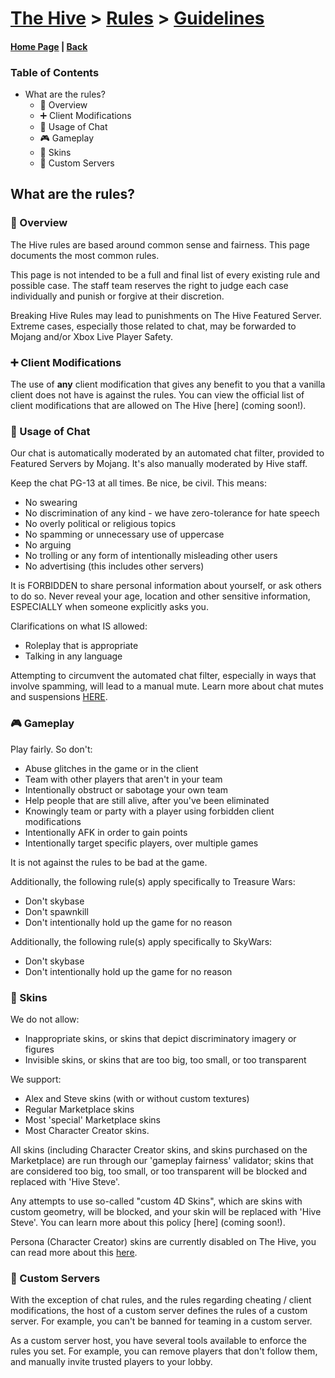 # [The Hive](https://hive.growtopics.xyz/hive/) > [Rules](https://hive.growtopics.xyz/hive/rules/) > [Guidelines](https://hive.growtopics.xyz/hive/rules/guidelines/)

#### [Home Page](https://hive.growtopics.xyz/) | [Back](https://hive.growtopics.xyz/hive/rules/)

### Table of Contents

- What are the rules?
  - 📃 Overview
  - ➕ Client Modifications
  - 💬 Usage of Chat
  - 🎮 Gameplay
  - 👕 Skins
  - 🔧 Custom Servers

## What are the rules?

### 📃 Overview

The Hive rules are based around common sense and fairness. This page documents the most common rules.

This page is not intended to be a full and final list of every existing rule and possible case. The staff team reserves the right to judge each case individually and punish or forgive at their discretion.

Breaking Hive Rules may lead to punishments on The Hive Featured Server. Extreme cases, especially those related to chat, may be forwarded to Mojang and/or Xbox Live Player Safety.

### ➕ Client Modifications

The use of **any** client modification that gives any benefit to you that a vanilla client does not have is against the rules. You can view the official list of client modifications that are allowed on The Hive [here] (coming soon!).

### 💬 Usage of Chat

Our chat is automatically moderated by an automated chat filter, provided to Featured Servers by Mojang. It's also manually moderated by Hive staff.

Keep the chat PG-13 at all times. Be nice, be civil. This means:

- No swearing
- No discrimination of any kind - we have zero-tolerance for hate speech
- No overly political or religious topics
- No spamming or unnecessary use of uppercase
- No arguing
- No trolling or any form of intentionally misleading other users
- No advertising (this includes other servers)

It is FORBIDDEN to share personal information about yourself, or ask others to do so. Never reveal your age, location and other sensitive information, ESPECIALLY when someone explicitly asks you.

Clarifications on what IS allowed:

- Roleplay that is appropriate
- Talking in any language

Attempting to circumvent the automated chat filter, especially in ways that involve spamming, will lead to a manual mute. Learn more about chat mutes and suspensions [HERE](https://hive.growtopics.xyz/hive/rules/mutes/).

### 🎮 Gameplay

Play fairly. So don't:

- Abuse glitches in the game or in the client
- Team with other players that aren't in your team
- Intentionally obstruct or sabotage your own team
- Help people that are still alive, after you've been eliminated
- Knowingly team or party with a player using forbidden client modifications
- Intentionally AFK in order to gain points
- Intentionally target specific players, over multiple games

It is not against the rules to be bad at the game.

Additionally, the following rule(s) apply specifically to Treasure Wars:

- Don't skybase
- Don't spawnkill
- Don't intentionally hold up the game for no reason

Additionally, the following rule(s) apply specifically to SkyWars:

- Don't skybase
- Don't intentionally hold up the game for no reason

### 👕 Skins

We do not allow:

- Inappropriate skins, or skins that depict discriminatory imagery or figures
- Invisible skins, or skins that are too big, too small, or too transparent

We support:

- Alex and Steve skins (with or without custom textures)
- Regular Marketplace skins
- Most 'special' Marketplace skins
- Most Character Creator skins.

All skins (including Character Creator skins, and skins purchased on the Marketplace) are run through our 'gameplay fairness' validator; skins that are considered too big, too small, or too transparent will be blocked and replaced with 'Hive Steve'.

Any attempts to use so-called "custom 4D Skins", which are skins with custom geometry, will be blocked, and your skin will be replaced with 'Hive Steve'. You can learn more about this policy [here] (coming soon!).

Persona (Character Creator) skins are currently disabled on The Hive, you can read more about this [here](https://hive.growtopics.xyz/hive/rules/skins/).

### 🔧 Custom Servers

With the exception of chat rules, and the rules regarding cheating / client modifications, the host of a custom server defines the rules of a custom server. For example, you can't be banned for teaming in a custom server.

As a custom server host, you have several tools available to enforce the rules you set. For example, you can remove players that don't follow them, and manually invite trusted players to your lobby.
